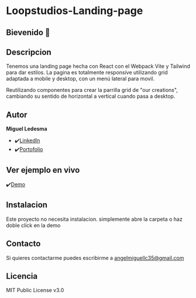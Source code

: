 # Loopstudios-Landing-page

## Bievenido 👋

## Descripcion

Tenemos una landing page hecha con React con el Webpack Vite y Tailwind para dar estilos.
La pagina es totalmente responsive utilizando grid adaptada a mobile y desktop, con un menú lateral para movil.

Reutilizando componentes para crear la parrilla grid de "our creations", cambiando su sentido de horizontal a vertical cuando pasa a desktop.


## Autor
**Miguel Ledesma**

* ✔️[LinkedIn](https://www.linkedin.com/in/miguelledesmac)
* ✔️[Portofolio](https://miguelledesmac.github.io/Portofolio-Oficial/)

## Ver ejemplo en vivo
✔️[Demo](ENLACEGITHUBPAGES)

## Instalacion
Este proyecto no necesita instalacion. simplemente abre la carpeta o haz doble click en la demo

## Contacto
Si quieres contactarme puedes escribirme a angelmiguellc35@gmail.com

## Licencia
MIT Public License v3.0
